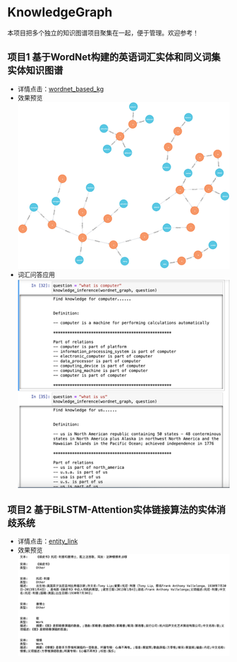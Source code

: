 # KnowledgeGraph
本项目把多个独立的知识图谱项目聚集在一起，便于管理。欢迎参考！

## 项目1 基于WordNet构建的英语词汇实体和同义词集实体知识图谱
+ 详情点击：[wordnet_based_kg](./wordnet_based_kg)
+ 效果预览
![](./wordnet_based_kg/graph.png)
+ 词汇问答应用
![](./wordnet_based_kg/qa_app.png)
## 项目2 基于BiLSTM-Attention实体链接算法的实体消歧系统
+ 详情点击：[entity_link](./entity_link)
+ 效果预览
![](./el.png)
